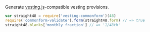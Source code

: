 Generate [vesting.js][vesting.js]-compatible vesting provisions.

```javascript
var straight48 = require('vesting-commonform')(48)
require('commonform-validate').form(straight48.form) // => true
straight48.blanks['monthly fraction'] // => '1/48th'
```

[vesting.js]: https://npmjs.com/packages/vesting
